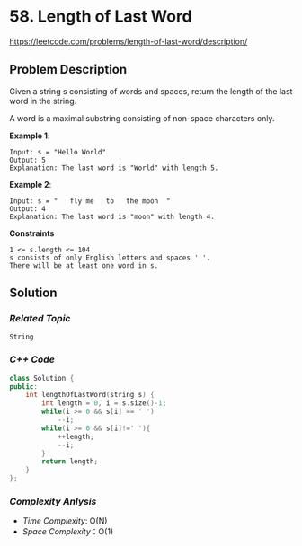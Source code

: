 # 58. Length of Last Word
https://leetcode.com/problems/length-of-last-word/description/

## Problem Description

Given a string s consisting of words and spaces, return the length of the last word in the string.

A word is a maximal substring consisting of non-space characters only.

**Example 1**:
```
Input: s = "Hello World"
Output: 5
Explanation: The last word is "World" with length 5.
```
**Example 2**:
```
Input: s = "   fly me   to   the moon  "
Output: 4
Explanation: The last word is "moon" with length 4.
```

**Constraints**
```
1 <= s.length <= 104
s consists of only English letters and spaces ' '.
There will be at least one word in s.
```

## Solution

### _Related Topic_
    String

### _C++ Code_
```cpp
class Solution {
public:
    int lengthOfLastWord(string s) {
        int length = 0, i = s.size()-1;
        while(i >= 0 && s[i] == ' ')
            --i;
        while(i >= 0 && s[i]!=' '){
            ++length;
            --i;
        }
        return length;
    }
};
```

### _Complexity Anlysis_
- _Time Complexity_: O(N)
- _Space Complexity_：O(1)
